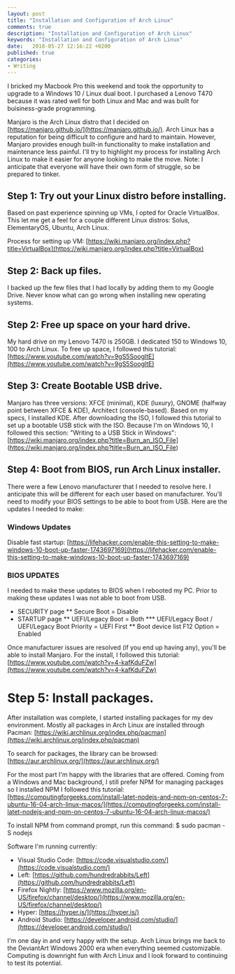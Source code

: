 ```yaml
---
layout: post
title: "Installation and Configuration of Arch Linux"
comments: true
description: "Installation and Configuration of Arch Linux"
keywords: "Installation and Configuration of Arch Linux"
date:   2018-05-27 12:16:22 +0200
published: true
categories:
- Writing
---
```


I bricked my Macbook Pro this weekend and took the opportunity to upgrade to a Windows 10 / Linux dual boot. I purchased a Lenovo T470 because it was rated well for both Linux and Mac and was built for buisiness-grade programming. 

Manjaro is the Arch Linux distro that I decided on [https://manjaro.github.io/](https://manjaro.github.io/). Arch Linux has a reputation for being difficult to configure and hard to maintain. However, Manjaro provides enough built-in functionality to make installation and maintenance less painful. I'll try to highlight my process for installing Arch Linux to make it easier for anyone looking to make the move. Note: I anticipate that everyone will have their own form of struggle, so be prepared to tinker.
 
## Step 1: Try out your Linux distro before installing.
Based on past experience spinning up VMs, I opted for Oracle VirtualBox. This let me get a feel for a couple different Linux distros: Solus, ElementaryOS, Ubuntu, Arch Linux. 

Process for setting up VM: [https://wiki.manjaro.org/index.php?title=VirtualBox](https://wiki.manjaro.org/index.php?title=VirtualBox)

## Step 2: Back up files.
I backed up the few files that I had locally by adding them to my Google Drive. Never know what can go wrong when installing new operating systems.

## Step 2: Free up space on your hard drive.
My hard drive on my Lenovo T470 is 250GB. I dedicated 150 to Windows 10, 100 to Arch Linux. To free up space, I followed this tutorial: [https://www.youtube.com/watch?v=9gS5SoogltE](https://www.youtube.com/watch?v=9gS5SoogltE)

## Step 3: Create Bootable USB drive.
Manjaro has three versions: XFCE (minimal), KDE (luxury), GNOME (halfway point between XFCE & KDE), Architect (console-based). Based on my specs, I installed KDE. After downloading the ISO, I followed this tutorial to set up a bootable USB stick with the ISO. Because I'm on Windows 10, I followed this section: "Writing to a USB Stick in Windows": [https://wiki.manjaro.org/index.php?title=Burn_an_ISO_File] (https://wiki.manjaro.org/index.php?title=Burn_an_ISO_File) 

## Step 4: Boot from BIOS, run Arch Linux installer.
There were a few Lenovo manufacturer that I needed to resolve here. I anticipate this will be different for each user based on manufacturer. You'll need to modify your BIOS settings to be able to boot from USB. Here are the updates I needed to make:

### Windows Updates
Disable fast startup: [https://lifehacker.com/enable-this-setting-to-make-windows-10-boot-up-faster-1743697169](https://lifehacker.com/enable-this-setting-to-make-windows-10-boot-up-faster-1743697169)

### BIOS UPDATES
I needed to make these updates to BIOS when I rebooted my PC. Prior to making these updates I was not able to boot from USB.
* SECURITY page
** Secure Boot = Disable
* STARTUP page
** UEFI/Legacy Boot = Both
*** UEFI/Legacy Boot / UEFI/Legacy Boot Priority = UEFI First
** Boot device list F12 Option = Enabled

Once manufacturer issues are resolved (if you end up having any), you'll be able to install Manjaro. For the install, I followed this tutorial: [https://www.youtube.com/watch?v=4-kafKduFZw](https://www.youtube.com/watch?v=4-kafKduFZw)

# Step 5: Install packages. 

After installation was complete, I started installing packages for my dev environment. Mostly all packages in Arch Linux are installed through Pacman: [https://wiki.archlinux.org/index.php/pacman](https://wiki.archlinux.org/index.php/pacman)

To search for packages, the library can be browsed: [https://aur.archlinux.org/](https://aur.archlinux.org/)

For the most part I'm happy with the libraries that are offered. Coming from a Windows and Mac background, I still prefer NPM for managing packages so I installed NPM I followed this tutorial: [https://computingforgeeks.com/install-latet-nodejs-and-npm-on-centos-7-ubuntu-16-04-arch-linux-macos/](https://computingforgeeks.com/install-latet-nodejs-and-npm-on-centos-7-ubuntu-16-04-arch-linux-macos/)

To install NPM from command prompt, run this command: $ sudo pacman -S nodejs

Software I'm running currently:
* Visual Studio Code: [https://code.visualstudio.com/](https://code.visualstudio.com/)
* Left: [https://github.com/hundredrabbits/Left](https://github.com/hundredrabbits/Left)
* Firefox Nightly: [https://www.mozilla.org/en-US/firefox/channel/desktop/](https://www.mozilla.org/en-US/firefox/channel/desktop/)
* Hyper: [https://hyper.is/](https://hyper.is/)
* Android Studio: [https://developer.android.com/studio/](https://developer.android.com/studio/)


I'm one day in and very happy with the setup. Arch Linux brings me back to the DeviantArt Windows 2000 era when everything seemed customizable. Computing is downright fun with Arch Linux and I look forward to continuing to test its potential. 
